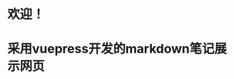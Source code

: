 <!--
 * @Author: hy yinvia1018@163.com
 * @Date: 2024-06-18 15:05:32
 * @LastEditors: hy yinvia1018@163.com
 * @LastEditTime: 2024-06-20 08:29:18
 * @FilePath: \mydocs\docs\README.md
 * @Description: 这是默认设置,请设置`customMade`, 打开koroFileHeader查看配置 进行设置: https://github.com/OBKoro1/koro1FileHeader/wiki/%E9%85%8D%E7%BD%AE
-->
# 欢迎！
# 采用vuepress开发的markdown笔记展示网页